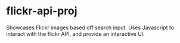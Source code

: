 # flickr-api-proj
Showcases Flickr images based off search input. Uses Javascript to interact with the flickr API, and provide an interactive UI.
